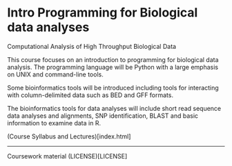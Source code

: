 # Intro Programming for Biological data analyses 
Computational Analysis of High Throughput Biological Data

This course focuses on an introduction to programming for biological
data analysis. The programming language will be Python with a large
emphasis on UNIX and command-line tools.

Some bioinformatics tools will be introduced including tools for
interacting with column-delimited data such as BED and GFF formats.

The bioinformatics tools for data analyses will include short read
sequence data analyses and alignments, SNP identification, BLAST and
basic information to examine data in R.

(Course Syllabus and Lectures)[index.html]

---
Coursework material (LICENSE)[LICENSE]

